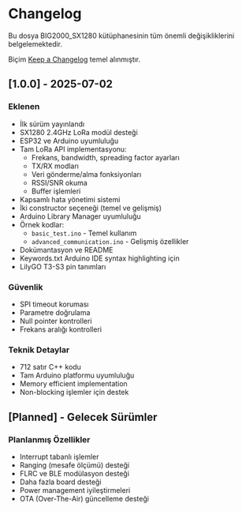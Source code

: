 # Changelog

Bu dosya BIG2000_SX1280 kütüphanesinin tüm önemli değişikliklerini belgelemektedir.

Biçim [Keep a Changelog](https://keepachangelog.com/en/1.0.0/) temel alınmıştır.

## [1.0.0] - 2025-07-02

### Eklenen

- İlk sürüm yayınlandı
- SX1280 2.4GHz LoRa modül desteği
- ESP32 ve Arduino uyumluluğu
- Tam LoRa API implementasyonu:
  - Frekans, bandwidth, spreading factor ayarları
  - TX/RX modları
  - Veri gönderme/alma fonksiyonları
  - RSSI/SNR okuma
  - Buffer işlemleri
- Kapsamlı hata yönetimi sistemi
- İki constructor seçeneği (temel ve gelişmiş)
- Arduino Library Manager uyumluluğu
- Örnek kodlar:
  - `basic_test.ino` - Temel kullanım
  - `advanced_communication.ino` - Gelişmiş özellikler
- Dokümantasyon ve README
- Keywords.txt Arduino IDE syntax highlighting için
- LilyGO T3-S3 pin tanımları

### Güvenlik

- SPI timeout koruması
- Parametre doğrulama
- Null pointer kontrolleri
- Frekans aralığı kontrolleri

### Teknik Detaylar

- 712 satır C++ kodu
- Tam Arduino platformu uyumluluğu
- Memory efficient implementation
- Non-blocking işlemler için destek

## [Planned] - Gelecek Sürümler

### Planlanmış Özellikler

- Interrupt tabanlı işlemler
- Ranging (mesafe ölçümü) desteği
- FLRC ve BLE modülasyon desteği
- Daha fazla board desteği
- Power management iyileştirmeleri
- OTA (Over-The-Air) güncelleme desteği
